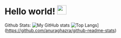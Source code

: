 # Hello world! <img src="https://raw.githubusercontent.com/MartinHeinz/MartinHeinz/master/wave.gif" width="30px">
Github Stats:
![My GitHub stats](https://github-readme-stats.vercel.app/api?username=A12N4V&show_icons=true&theme=dark)
![Top Langs](https://github-readme-stats.vercel.app/api/top-langs/?username=anuraghazra)](https://github.com/anuraghazra/github-readme-stats)
